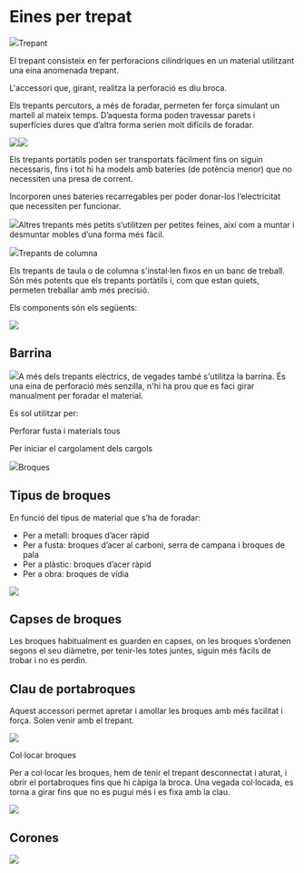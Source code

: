 # Eines per trepat

![](media/image31.png)Trepant

El trepant consisteix en fer perforacions cilíndriques en un material utilitzant una eina anomenada trepant.

L'accessori que, girant, realitza la perforació es diu broca.

Els trepants percutors, a més de foradar, permeten fer força simulant un martell al mateix temps. D’aquesta forma poden travessar parets i superfícies dures que d’altra forma serien molt difícils de foradar.

![](media/image32.png)![](media/image33.png)

Els trepants portàtils poden ser transportats fàcilment fins on siguin necessaris, fins i tot hi ha models amb bateries (de potència menor) que no necessiten una presa de corrent.

Incorporen unes bateries recarregables per poder donar-los l’electricitat que necessiten per funcionar.

![](media/image34.png)Altres trepants més petits s’utilitzen per petites feines, així com a muntar i desmuntar mobles d’una forma més fàcil.

![](media/image35.png)Trepants de columna

Els trepants de taula o de columna s'instal·len fixos en un banc de treball. Són més potents que els trepants portàtils i, com que estan quiets, permeten treballar amb més precisió.

Els components són els següents:

![](media/image36.png)

## Barrina

![](media/image37.png)A més dels trepants elèctrics, de vegades també s'utilitza la barrina. És una eina de perforació més senzilla, n'hi ha prou que es faci girar manualment per foradar el material.

Es sol utilitzar per:

Perforar fusta i materials tous

Per iniciar el cargolament dels cargols

![](media/image38.png)Broques

## Tipus de broques

En funció del tipus de material que s’ha de foradar:

- Per a metall: broques d’acer ràpid
- Per a fusta:  broques d’acer al carboni, serra de campana i broques de pala
- Per a plàstic: broques d’acer ràpid
- Per a obra: broques de vídia

![](media/image39.png)

## Capses de broques

Les broques habitualment es guarden en capses, on les broques s’ordenen segons el seu diàmetre, per tenir-les totes juntes, siguin més fàcils de trobar i no es perdin.

## Clau de portabroques

Aquest accessori permet apretar i amollar les broques amb més facilitat i força. Solen venir amb el trepant.

![](media/image40.png)

Col·locar broques

Per a col·locar les broques, hem de tenir el trepant desconnectat i aturat, i obrir el portabroques fins que hi càpiga la broca. Una vegada col·locada, es torna a girar fins que no es pugui més i es fixa amb la clau.

![](media/image41.png)

## Corones

![](media/image42.jpeg)
